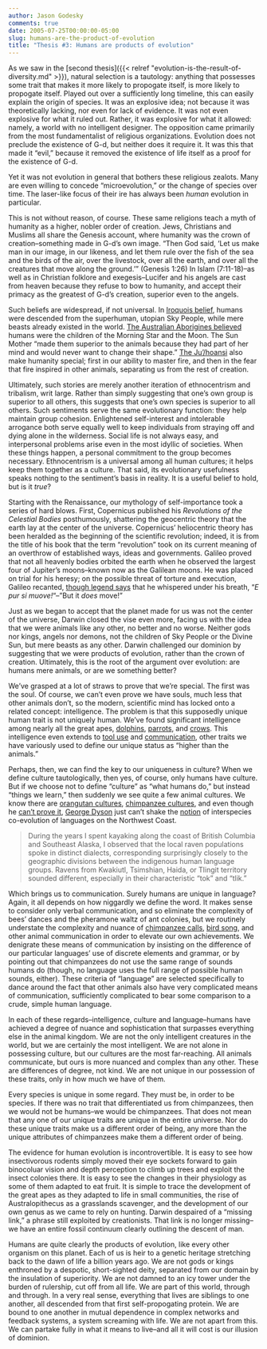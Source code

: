 ```yaml
---
author: Jason Godesky
comments: true
date: 2005-07-25T00:00:00-05:00
slug: humans-are-the-product-of-evolution
title: "Thesis #3: Humans are products of evolution"
---
```


As we saw in the [second thesis]({{< relref "evolution-is-the-result-of-diversity.md" >}}), natural selection is a tautology: anything that possesses some trait that makes it more likely to propogate itself, is more likely to propogate itself. Played out over a sufficiently long timeline, this can easily explain the origin of species. It was an explosive idea; not because it was theoretically lacking, nor even for lack of evidence. It was not even explosive for what it ruled out. Rather, it was explosive for what it allowed: namely, a world with no intelligent designer. The opposition came primarily from the most fundamentalist of religious organizations. Evolution does not preclude the existence of G-d, but neither does it require it. It was this that made it “evil,” because it removed the existence of life itself as a proof for the existence of G-d.

Yet it was not evolution in general that bothers these religious zealots. Many are even willing to concede “microevolution,” or the change of species over time. The laser-like focus of their ire has always been *human* evolution in particular.

This is not without reason, of course. These same religions teach a myth of humanity as a higher, nobler order of creation. Jews, Christians and Muslims all share the Genesis account, where humanity was the crown of creation–something made in G-d’s own image. “Then God said, ‘Let us make man in our image, in our likeness, and let them rule over the fish of the sea and the birds of the air, over the livestock, over all the earth, and over all the creatures that move along the ground.’” (Genesis 1:26) In Islam (7:11-18)–as well as in Christian folklore and exegesis–Lucifer and his angels are cast from heaven because they refuse to bow to humanity, and accept their primacy as the greatest of G-d’s creation, superior even to the angels.

Such beliefs are widespread, if not universal. In [Iroquois belief](http://www.cs.williams.edu/~lindsey/myths/myths_12.html), humans were descended from the superhuman, utopian Sky People, while mere beasts already existed in the world. [The Australian Aborigines believed](http://www.cs.williams.edu/~lindsey/myths/myths_13.html) humans were the children of the Morning Star and the Moon. The Sun Mother “made them superior to the animals because they had part of her mind and would never want to change their shape.” [The Ju’/hoansi](http://www.cs.williams.edu/~lindsey/myths/myths_14.html) also make humanity special; first in our ability to master fire, and then in the fear that fire inspired in other animals, separating us from the rest of creation.

Ultimately, such stories are merely another iteration of ethnocentrism and tribalism, writ large. Rather than simply suggesting that one’s own group is superior to all others, this suggests that one’s own species is superior to all others. Such sentiments serve the same evolutionary function: they help maintain group cohesion. Enlightened self-interest and intolerable arrogance both serve equally well to keep individuals from straying off and dying alone in the wilderness. Social life is not always easy, and interpersonal problems arise even in the most idyllic of societies. When these things happen, a personal commitment to the group becomes necessary. Ethnocentrism is a universal among all human cultures; it helps keep them together as a culture. That said, its evolutionary usefulness speaks nothing to the sentiment’s basis in reality. It is a useful belief to hold, but is it *true*?

Starting with the Renaissance, our mythology of self-importance took a series of hard blows. First, Copernicus published his *Revolutions of the Celestial Bodies* posthumously, shattering the geocentric theory that the earth lay at the center of the universe. Copernicus’ heliocentric theory has been heralded as the beginning of the scientific revolution; indeed, it is from the title of his book that the term “revolution” took on its current meaning of an overthrow of established ways, ideas and governments. Galileo proved that not all heavenly bodies orbited the earth when he observed the largest four of Jupiter’s moons–known now as the Galilean moons. He was placed on trial for his heresy; on the possible threat of torture and execution, Galileo recanted, [though legend says](http://en.wikipedia.org/wiki/E_pur_si_muove%21) that he whispered under his breath, “*E pur si muove!*“–”But it *does* move!”

Just as we began to accept that the planet made for us was not the center of the universe, Darwin closed the vise even more, facing us with the idea that we were animals like any other, no better and no worse. Neither gods nor kings, angels nor demons, not the children of Sky People or the Divine Sun, but mere beasts as any other. Darwin challenged our dominion by suggesting that we were products of evolution, rather than the crown of creation. Ultimately, this is the root of the argument over evolution: are humans mere animals, or are we something better?

We’ve grasped at a lot of straws to prove that we’re special. The first was the soul. Of course, we can’t even prove we have souls, much less that other animals don’t, so the modern, scientific mind has locked onto a related concept: intelligence. The problem is that this supposedly unique human trait is not uniquely human. We’ve found significant intelligence among nearly all the great apes, [dolphins](http://www.highnorth.no/Library/Myths/br-be-an.htm), [parrots](http://www.mecca.org/~rporter/PARROTS/grey_al.html), and [crows](http://www.usatoday.com/news/science/2002-08-08-smart-crows_x.htm). This intelligence even extends to [tool use](http://www.pigeon.psy.tufts.edu/psych26/tools.htm) and [communication](http://acp.eugraph.com/), other traits we have variously used to define our unique status as “higher than the animals.”

Perhaps, then, we can find the key to our uniqueness in culture? When we define culture tautologically, then yes, of course, only humans have culture. But if we choose not to define “culture” as “what humans do,” but instead “things we learn,” then suddenly we see quite a few animal cultures. We know there are [orangutan cultures](http://www.sciencedaily.com/releases/2003/01/030107073934.htm), [chimpanzee cultures](http://chimp.st-and.ac.uk/cultures/), and even though he [can’t prove it](http://www.edge.org/q2005/q05_print.html), [George Dyson](http://www.edge.org/3rd_culture/bios/dysong.html) just can’t shake the [notion](http://www.edge.org/q2005/q05_10.html#dysong) of interspecies co-evolution of languages on the Northwest Coast.

> During the years I spent kayaking along the coast of British Columbia and Southeast Alaska, I observed that the local raven populations spoke in distinct dialects, corresponding surprisingly closely to the geographic divisions between the indigenous human language groups. Ravens from Kwakiutl, Tsimshian, Haida, or Tlingit territory sounded different, especially in their characteristic “tok” and “tlik.”

Which brings us to communication. Surely humans are unique in language? Again, it all depends on how niggardly we define the word. It makes sense to consider only verbal communication, and so eliminate the complexity of bees’ dances and the pheramone waltz of ant colonies, but we routinely understate the complexity and nuance of [chimpanzee calls](http://www.mnsu.edu/emuseum/cultural/language/chimpanzee.html), [bird song](http://www.biology.eku.edu/RITCHISO/birdcommunication.html), and other animal communication in order to elevate our own achievements. We denigrate these means of communication by insisting on the difference of our particular languages’ use of discrete elements and grammar, or by pointing out that chimpanzees do not use the same range of sounds humans do (though, no language uses the full range of possible human sounds, either). These criteria of “language” are selected specifically to dance around the fact that other animals also have very complicated means of communication, sufficiently complicated to bear some comparison to a crude, simple human language.

In each of these regards–intelligence, culture and language–humans have achieved a degree of nuance and sophistication that surpasses everything else in the animal kingdom. We are not the only intelligent creatures in the world, but we are certainly the most intelligent. We are not alone in possessing culture, but our cultures are the most far-reaching. All animals communicate, but ours is more nuanced and complex than any other. These are differences of degree, not kind. We are not unique in our possession of these traits, only in how much we have of them.

Every species is unique in some regard. They must be, in order to be species. If there was no trait that differentiated us from chimpanzees, then we would not be humans–we would be chimpanzees. That does not mean that any one of our unique traits are unique in the entire universe. Nor do these unique traits make us a different order of being, any more than the unique attributes of chimpanzees make them a different order of being.

The evidence for human evolution is incontrovertible. It is easy to see how insectivorous rodents simply moved their eye sockets forward to gain binocoluar vision and depth perception to climb up trees and exploit the insect colonies there. It is easy to see the changes in their physiology as some of them adapted to eat fruit. It is simple to trace the development of the great apes as they adapted to life in small communities, the rise of Australopithecus as a grasslands scavenger, and the development of our own genus as we came to rely on hunting. Darwin despaired of a “missing link,” a phrase still exploited by creationists. That link is no longer missing–we have an entire fossil continuum clearly outlining the descent of man.

Humans are quite clearly the products of evolution, like every other organism on this planet. Each of us is heir to a genetic heritage stretching back to the dawn of life a billion years ago. We are not gods or kings enthroned by a despotic, short-sighted deity, separated from our domain by the insulation of superiority. We are not damned to an icy tower under the burden of rulership, cut off from all life. We are part of this world, through and through. In a very real sense, everything that lives are siblings to one another, all descended from that first self-propogating protein. We are bound to one another in mutual dependence in complex networks and feedback systems, a system screaming with life. We are not apart from this. We can partake fully in what it means to live–and all it will cost is our illusion of dominion.
